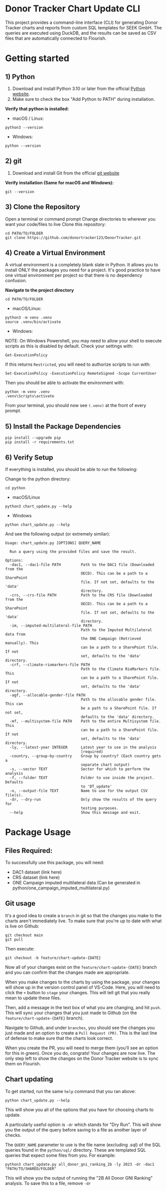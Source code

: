 # Donor Tracker Chart Update CLI

This project provides a command-line interface (CLI) for generating Donor Tracker charts and reports from custom SQL templates for SEEK GmbH. The queries are executed using DuckDB, and the results can be saved as CSV files that are automatically connected to Flourish. 

# Getting started

## 1) Python

1. Download and install Python 3.10 or later from the official [Python website](https://www.python.org/downloads/).
2. Make sure to check the box "Add Python to PATH" during installation.

**Verify that python is installed:** 

* macOS / Linux:
```
python3 --version
```

* Windows:
```
python --version
```

## 2) git

1. Download and install Git from the official [git website](https://git-scm.com/)

**Verify installation (Same for macOS and Windows):**
```
git --version
```

## 3) Clone the Repository
Open a terminal or command prompt
Change directories to wherever you want your code/files to live
Clone this repository:
```
cd PATH/TO/FOLDER
git clone https://github.com/donortracker123/DonorTracker.git
```

## 4) Create a Virtual Environment
A virtual environment is a completely blank slate in Python. It allows you to install ONLY the packages you need for a project. It's good practice to have one virtual environment per project so that there is no dependency confusion. 

**Navigate to the project directory**
```
cd PATH/TO/FOLDER
```

* macOS/Linux: 
```
python3 -m venv .venv
source .venv/bin/activate
```

* Windows:

NOTE: On Windows Powershell, you may need to allow your shell to execute scripts as this is disabled by default. Check your settings with: 
```
Get-ExecutionPolicy
```

If this returns `Restricted`, you will need to authorize scripts to run with: 

```
Set-ExecutionPolicy -ExecutionPolicy RemoteSigned -Scope CurrentUser
```

Then you should be able to activate the environment with:

```
python -m venv .venv
.venv\Scripts\activate
```

From your terminal, you should now see `(.venv)` at the front of every prompt. 

## 5) Install the Package Dependencies

```
pip install --upgrade pip
pip install -r requirements.txt
```

## 6) Verify Setup

If everything is installed, you should be able to run the following: 

Change to the python directory: 
```
cd python
```

* macOS/Linux
```
python3 chart_update.py --help
```

* Windows
```
python chart_update.py --help
```

And see the following output (or extremely similar):
```
Usage: chart_update.py [OPTIONS] QUERY_NAME

  Run a query using the provided files and save the result.

Options:
  -dac1, --dac1-file PATH         Path to the DAC1 file (Downloaded from the
                                  OECD). This can be a path to a SharePoint
                                  file. If not set, defaults to the 'data'
                                  directory.
  -crs, --crs-file PATH           Path to the CRS file (Downloaded from the
                                  OECD). This can be a path to a SharePoint
                                  file. If not set, defaults to the 'data'
                                  directory.
  -im, --imputed-multilateral-file PATH
                                  Path to the Imputed Multilateral data from
                                  the ONE Campaign (Retrieved manually). This
                                  can be a path to a SharePoint file. If not
                                  set, defaults to the 'data' directory.
  -crf, --climate-riomarkers-file PATH
                                  Path to the Climate RioMarkers file. This
                                  can be a path to a SharePoint file. If not
                                  set, defaults to the 'data' directory.
  -agf, --allocable-gender-file PATH
                                  Path to the allocable gender file. This can
                                  be a path to a SharePoint file. If not set,
                                  defaults to the 'data' directory.
  -mf, --multisystem-file PATH    Path to the entire Multisystem file. This
                                  can be a path to a SharePoint file. If not
                                  set, defaults to the 'data' directory.
  -ly, --latest-year INTEGER      Latest year to use in the analysis
                                  [required]
  -country, --group-by-country    Group by country? (Each country gets a
                                  separate chart output)
  -s, --sector TEXT               Sector for which to perform the analysis
  -f, --folder TEXT               Folder to use inside the project. Defaults
                                  to 'DT_update'
  -o, --output-file TEXT          Name to use for the output CSV file(s).
  -dr, --dry-run                  Only show the results of the query for
                                  testing purposes.
  --help                          Show this message and exit.
```

# Package Usage

## Files Required:
To successfully use this package, you will need: 
* DAC1 dataset (link here)
* CRS dataset (link here)
* ONE Campaign imputed multilateral data (Can be generated in python/one_campaign_imputed_multilateral.py)

## Git usage
It's a good idea to create a `branch` in git so that the changes you make to the charts aren't immediately live. 
To make sure that you're up to date with what is live on Github: 
```
git checkout main
git pull
```

Then execute: 

```
git checkout -b feature/chart-update-{DATE}
```

Now all of your changes exist on the `feature/chart-update-{DATE}` branch and you can confirm that the changes made are appropriate. 

When you make changes to the charts by using the package, your changes will show up in the version control panel of VS-Code. Here, you will need to 
click the `+` button to `stage` your changes. This will tell git that you really mean to update these files. 

Then, add a message in the text box of what you are changing, and hit `push`. This will sync your changes that you just made to Github (on the `feature/chart-update-{DATE}` branch).

Navigate to Github, and under `branches`, you should see the changes you just made and an option to create a `Pull Request (PR)`. This is the last line of defense to make sure that the charts look correct.

When you create the PR, you will need to merge them (you'll see an option for this in green). Once you do, congrats! Your changes are now live. The only step 
left to show the changes on the Donor Tracker website is to sync them on Flourish. 

## Chart updating
To get started, run the same `help` command that you ran above: 
```
python chart_update.py --help
```

This will show you all of the options that you have for choosing charts to update. 

A particularly useful option is `-dr` which stands for "Dry Run". This will show you the output of the query before saving to a file as another layer of checks.

The `QUERY_NAME` parameter to use is the file name (excluding .sql) of the SQL queries found in the `python/sql/` directory. These are templated SQL queries
that expect some files from you. For example: 
```
python3 chart_update.py all_donor_gni_ranking_2b -ly 2023 -dr -dac1 "PATH/TO/SHARED/FOLDER"
```
This will show you the output of running the "2B All Donor GNI Ranking" analysis. To save this to a file, remove `-dr`